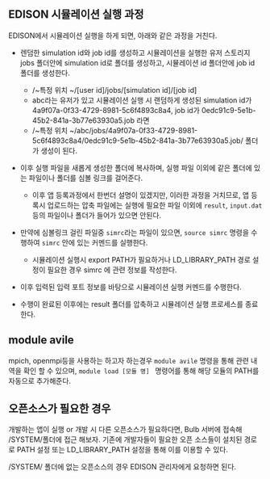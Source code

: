 ## EDISON 시뮬레이션 실행 과정

EDISON에서 시뮬레이션 실행을 하게 되면, 아래와 같은 과정을 거친다.

 - 렌덤한 simulation id와 job id를 생성하고 시뮬레이션을 실행한 유저 스토리지 jobs 폴더안에 simulation id로 폴더를 생성하고, 시뮬레이션 id 폴더안에 job id 폴더를 생성한다. 

   - /~특정 위치 ~/[user id]/jobs/[simulation id]/[job id]
   - abc라는 유저가 있고 시뮬레이션 실행 시  랜덤하게 생성된 simulation id가 4a9f07a-0f33-4729-8981-5c6f4893c8a4, job id가 0edc91c9-5e1b-45b2-841a-3b77e63930a5.job 라면
   - /~특정 위치 ~/abc/jobs/4a9f07a-0f33-4729-8981-5c6f4893c8a4/0edc91c9-5e1b-45b2-841a-3b77e63930a5.job/ 폴더가 생성이 된다.


 - 이후 실행 파일을 새롭게 생성한 폴더에 복사하며, 실행 파일 이외에 같은 폴더에 있는 파일이나 폴더를 심볼 링크를 걸어준다.
 
   - 이후 앱 등록과정에서 한번더 설명이 있겠지만, 이러한 과정을 거치므로, 앱 등록시 업로드하는 압축 파일에는 실행에 필요한 파일 이외에 ```result```, ```input.dat```등의 파일이나 폴더가 들어가 있으면 안된다.
 - 만약에 심볼링크 걸린 파일중 ```simrc```라는 파일이 있으면, ```source simrc``` 명령을 수행하여 ```simrc``` 안에 있는 커멘드를 실행한다.
   - 시뮬레이션 실행시 export PATH가 필요하거나 LD_LIBRARY_PATH 경로 설정이 필요한 경우 simrc 에 관련 정보를 작성한다.
 - 이후 입력된 입력 포트 정보를 바탕으로 시뮬레이션 실행 커멘드를 수행한다.
 - 수행이 완료된 이후에는 result 폴더를 압축하고 시뮬레이션 실행 프로세스를 종료한다.

## module avile 
mpich, openmpi등을 사용하는 하고자 하는경우 ```module avile``` 명령을 통해 관련 내역을 확인 할 수 있으며, ```module load [모듈 명] ``` 명령어를 통해 해당 모듈의 PATH를 자동으로 추가해준다.


## 오픈소스가 필요한 경우
개발하는 앱이 실행 or 개발 시 다른 오픈소스가 필요하다면, Bulb 서버에 접속해 /SYSTEM/폴더에 접근 해보자. 
기존에 개발자들이 필요한 오픈 소스들이 설치된 경로로 PATH 설정 또는 LD_LIBRARY_PATH 설정을 통해 이를 이용할 수 있다.

/SYSTEM/ 폴더에 없는 오픈소스의 경우 EDISON 관리자에게 요청하면 된다.


